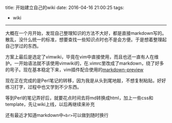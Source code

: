 title: 开始建立自己的wiki
date: 2016-04-16 21:00:25
tags:
  - wiki
---
大概在一个月开始，发现自己整理知识的方法不大好，都是直接markdown写的。散乱，没什么统一的标准，想要查找一些知识点时也不是会方便。于是想着整理起自己学过的东西。

方案上最后是选定了vimwiki，毕竟在vim中直接使用，而且也还一直有人在维护。一开始语法就不该使用vimwiki的，在.vimrc里改成了markdown，绕了好多的弯子。现在基本稳定下来，vim插件配合使用的[markdown-preview](https://github.com/iamcco/markdown-preview.vim)

现在正在完成的是Perl笔记的转移，因为我是从头到尾地敲，不想复制粘贴，好好练习打字，过程中也又学到不少东西。

等到Perl的笔记弄好后，就要花点时间去将md转换成html，加上一些css和template，先让wiki上线，以后再继续来补充

还有最近才知道markdown中`<br>`可以做到随时换行
